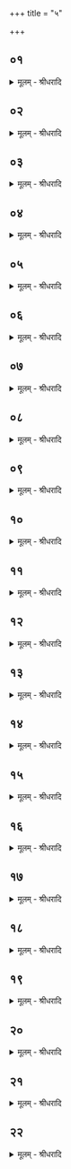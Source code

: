+++
title = "५"

+++


## ०१
<details><summary>मूलम् - श्रीधरादि</summary>

इय᳘म्पृथिवी[[!!]]॥  
स᳘र्व्वेषाम्भूता᳘नाम्म᳘ध्वस्यै᳘ पृथिव्यै स᳘र्व्वाणि भू᳘तानि म᳘धु य᳘श्चाय᳘मस्या᳘म्पृथिव्या᳘न्तेजोम᳘यो ऽमृतम᳘यः पु᳘रुषो य᳘श्चाय᳘मध्यात्म᳘ᳫँ᳘ शारीर᳘स्तेजोम᳘यो ऽमृतम᳘यः पु᳘रुषो ऽय᳘मेव स᳘ यो ऽय᳘मा᳘त्मेद᳘ममृ᳘तमिदम्ब्र᳘ह्मेदᳫँ᳭ स᳘र्व्वम्॥
</details>

## ०२
<details><summary>मूलम् - श्रीधरादि</summary>

(मि) इमा ऽआ᳘पः॥  
स᳘र्व्वेषाम्भूता᳘नाम्म᳘ध्वासा᳘मपाᳫँ᳭ स᳘र्व्वाणि भूता᳘नि म᳘धु य᳘श्चाय᳘मा᳘स्वप्सु[[!!]] तेजोम᳘यो ऽमृतम᳘यः पु᳘रुषो य᳘श्चाय᳘मध्यात्म᳘ᳫँ᳘ रैतस᳘स्तेजोम᳘यो ऽमृतम᳘यः पु᳘रुषो ऽय᳘मेव स᳘ यो ऽय᳘मा᳘त्मेद᳘ममृ᳘तमिदम्ब्र᳘ह्मेदᳫँ᳭ स᳘र्व्वम् ॥
</details>

## ०३
<details><summary>मूलम् - श्रीधरादि</summary>

(म) अय᳘मग्निः[[!!]]॥  
स᳘र्व्वेषाम्भूता᳘नाम्म᳘ध्वस्याग्नेः स᳘र्व्वाणि भूता᳘नि म᳘धु य᳘श्चाय᳘मस्मि᳘न्नग्नौ᳘ तेजोम᳘यो ऽमृतम᳘यः पु᳘रुषो य᳘श्चाय᳘मध्यात्म᳘म्वाङ्मय᳘स्तेजोम᳘यो ऽमृतम᳘यः[[!!]] पु᳘रुषो ऽय᳘मेव स᳘ यो ऽय᳘मा᳘त्मेद᳘ममृ᳘तमिदम्ब्र᳘ह्मेदᳫँ᳭ स᳘र्व्वम् ॥
</details>

## ०४
<details><summary>मूलम् - श्रीधरादि</summary>

(म) अय᳘माकाशः[[!!]]॥  
स᳘र्व्वेषाम्भूता᳘नाम्म᳘ध्वस्याकाश᳘स्य स᳘र्व्वाणि भूता᳘नि म᳘धु य᳘श्चाय᳘मस्मि᳘न्नाकाशे᳘ तेजोम᳘यो ऽमृतम᳘यः पु᳘रुषो य᳘श्चाय᳘मध्यात्म᳘ᳫँ᳘ त्दृ᳘द्याकाश᳘स्तेजोम᳘यो ऽमृतम᳘यः पु᳘रुषो ऽय᳘मेव स᳘ यो ऽय᳘मा᳘त्मेद᳘ममृ᳘तमिदम्ब्र᳘ह्मेदᳫँ᳭ स᳘र्व्वम् ॥
</details>

## ०५
<details><summary>मूलम् - श्रीधरादि</summary>

(म) अय᳘म्वायुः[[!!]]॥  
स᳘र्व्वेषाम्भूता᳘नाम्म᳘ध्वस्य व्वायोः स᳘र्व्वाणि भूता᳘नि म᳘धु य᳘श्चाय᳘मस्मि᳘न्वायौ᳘ तेजोम᳘यो ऽमृतम᳘यः पु᳘रुषो य᳘श्चाय᳘मध्यात्म᳘म्प्राण᳘स्तेजोम᳘यो ऽमृतम᳘यः पुरुषो ऽय᳘मेव[[!!]] स᳘ यो ऽय᳘मा᳘त्मेद᳘ममृ᳘तमिदम्ब्र᳘ह्मेदᳫँ᳭ स᳘र्व्वम् ॥
</details>

## ०६
<details><summary>मूलम् - श्रीधरादि</summary>

(म) अ᳘यमादित्यः[[!!]]॥  
स᳘र्व्वेषाम्भूता᳘नाम्म᳘ध्वस्यादित्य᳘स्य स᳘र्व्वाणि भूता᳘नि म᳘धु य᳘श्चाय᳘मस्मि᳘न्नादित्ये᳘ तेजोम᳘यो ऽमृतम᳘यः पुरुषो[[!!]] य᳘श्चाय᳘मध्यात्म᳘ञ्चाक्षुष᳘स्तेजोम᳘यो ऽमृतम᳘यः पुरुषो ऽय᳘मेव[[!!]] स᳘ यो ऽय᳘मा᳘त्मेद᳘ममृ᳘तमिदम्ब्र᳘ह्मेदᳫँ᳭ स᳘र्व्वम् ॥
</details>

## ०७
<details><summary>मूलम् - श्रीधरादि</summary>

(म) अय᳘ञ्चन्द्रः[[!!]]॥  
स᳘र्व्वेषाम्भूता᳘नाम्म᳘ध्वस्य चन्द्र᳘स्य स᳘र्व्वाणि भूता᳘नि म᳘धु य᳘श्चाय᳘मस्मिँ᳘श्चन्द्रे᳘ तेजोम᳘यो ऽमृतम᳘यः पु᳘रुषो य᳘श्चाय᳘मध्यात्म᳘म्मानस᳘स्तेजोम᳘यो ऽमृतम᳘यः पु᳘रुषो ऽय᳘मेव स᳘ यो ऽय᳘मा᳘त्मेद᳘ममृ᳘तमिदम्ब्र᳘ह्मेदᳫँ᳭ स᳘र्व्वम् ॥
</details>

## ०८
<details><summary>मूलम् - श्रीधरादि</summary>

(मि) इमा दि᳘शः॥  
स᳘र्व्वेषाम्भूता᳘नाम्म᳘ध्वासा᳘न्दिशाᳫँ᳭ स᳘र्व्वाणि भूता᳘नि म᳘धु य᳘श्चाय᳘मासु[[!!]] दिक्षु᳘ तेजोम᳘यो ऽमृतम᳘यः पु᳘रुषो य᳘श्चाय᳘मध्यात्म᳘ᳫँ᳘ श्रौत्रः᳘ प्प्रातिश्रुत्क᳘स्तेजोम᳘यो ऽमृतम᳘यः पु᳘रुषो ऽय᳘मेव स᳘ यो ऽय᳘मा᳘त्मेद᳘ममृ᳘तमिदम्ब्र᳘ह्मेदᳫँ᳭ स᳘र्व्वम् ॥
</details>

## ०९
<details><summary>मूलम् - श्रीधरादि</summary>

(मि) इय᳘म्विद्युत्[[!!]]॥  
(त्स᳘) स᳘र्व्वेषाम्भूता᳘नाम्म᳘ध्वस्यै᳘ व्विद्यु᳘तः स᳘र्व्वाणि भूता᳘नि म᳘धु य᳘श्चाय᳘मस्या᳘म्विद्यु᳘ति तेजोम᳘यो ऽमृतम᳘यः पु᳘रुषो य᳘श्चाय᳘मध्यात्म᳘न्तैजस᳘स्तेजोम᳘यो ऽमृतम᳘यः पु᳘रुषो ऽय᳘मेव स᳘ यो ऽय᳘मा᳘त्मेद᳘ममृ᳘तमिदम्ब्र᳘ह्मेदᳫँ᳭ स᳘र्व्वम् ॥
</details>

## १०
<details><summary>मूलम् - श्रीधरादि</summary>

(म) अय᳘ᳫँ᳘ स्तनयित्नुः[[!!]]॥  
स᳘र्व्वेषाम्भूता᳘नाम्म᳘ध्वस्य स्तनयित्नोः स᳘र्व्वाणि भूता᳘नि म᳘धु य᳘श्चाय᳘मस्मि᳘न्त्स्तनयित्नौ᳘ तेजोम᳘यो ऽमृतम᳘यः पु᳘रुषो य᳘श्चाय᳘मध्यात्म᳘ᳫँ᳘ शाब्दः᳘ सौवर᳘स्तेजोम᳘यो ऽमृतम᳘यः पुरुषो ऽय᳘मेव[[!!]] स᳘ यो ऽय᳘मा᳘त्मेद᳘ममृ᳘तमिदम्ब्र᳘ह्मेदᳫँ᳭ स᳘र्व्वम् ॥
</details>

## ११
<details><summary>मूलम् - श्रीधरादि</summary>

(म) अय᳘न्धर्म्मः॥  
स᳘र्व्वेषाम्भू᳘तानाम्म᳘ध्वस्य धर्म्म᳘स्य स᳘र्व्वाणि भूता᳘नि म᳘धु य᳘श्चाय᳘मस्मि᳘न्धर्म्मे᳘ तेजोम᳘यो ऽमृतम᳘यः पु᳘रुषो य᳘श्चाय᳘मध्यात्म᳘न्धार्म्म᳘स्तेजोम᳘यो ऽमृतम᳘यः पु᳘रुषो ऽय᳘मेव स᳘ यो ऽय᳘मा᳘त्मेद᳘ममृ᳘तमिदम्ब्र᳘ह्मेदᳫँ᳭ स᳘र्व्वम् ॥
</details>

## १२
<details><summary>मूलम् - श्रीधरादि</summary>

(मि) इद᳘ᳫँ᳘ सत्त्यम्॥  
(ᳫँ᳭) स᳘र्व्वेषाम्भूता᳘नाम्म᳘ध्वस्य सत्त्य᳘स्य स᳘र्व्वाणि भूता᳘नि म᳘धु य᳘श्चाय᳘मस्मि᳘न्त्सत्त्ये᳘ तेजोम᳘यो ऽमृतम᳘यः पु᳘रुषो य᳘श्चाय᳘मध्यात्म᳘ᳫँ᳘ सात्त्य᳘स्तेजोम᳘यो ऽमृतम᳘यः पु᳘रुषो ऽय᳘मेव स᳘ यो ऽय᳘मा᳘त्मेद᳘ममृ᳘तमिदम्ब्र᳘ह्मेदᳫँ᳭ स᳘र्व्वम् ॥
</details>

## १३
<details><summary>मूलम् - श्रीधरादि</summary>

(मि) इद᳘म्मानुषम्[[!!]]॥  
(ᳫँ᳭) स᳘र्व्वेषाम्भूता᳘नाम्म᳘ध्वस्य मानुष᳘स्य स᳘र्व्वाणि भूता᳘नि म᳘धु य᳘श्चाय᳘मस्मि᳘न्मानुषे᳘ तेजोम᳘यो ऽमृतम᳘यः पु᳘रुषो य᳘श्चाय᳘मध्यात्म᳘म्मानुष᳘स्तेजोम᳘यो ऽमृतम᳘यः पु᳘रुषो ऽय᳘मेव स᳘ यो ऽय᳘मा᳘त्मेद᳘ममृ᳘तमिदम्ब्र᳘ह्मेदᳫँ᳭ स᳘र्व्वम् ॥
</details>

## १४
<details><summary>मूलम् - श्रीधरादि</summary>

(म) अय᳘मात्मा᳘॥  
स᳘र्व्वेषाम्भूता᳘नाम्म᳘ध्वस्यात्म᳘नः स᳘र्व्वाणि भूता᳘नि म᳘धु य᳘श्चाय᳘मस्मि᳘न्नात्म᳘नि तेजोम᳘यो ऽमृतम᳘यः पु᳘रुषो य᳘श्चाय᳘मात्मा᳘ तेजोम᳘यो ऽमृतम᳘यः पु᳘रुषो ऽय᳘मेव स᳘ यो ऽय᳘मा᳘त्मेद᳘ममृ᳘तमिदम्ब्र᳘ह्मेदᳫँ᳭ स᳘र्व्वम्॥
</details>

## १५
<details><summary>मूलम् - श्रीधरादि</summary>

(ᳫँ᳭) स वा᳘ ऽअय᳘मात्मा[[!!]]॥  
स᳘र्व्वेषाम्भूता᳘नाम᳘धिपतिः स᳘र्व्वेषाम्भूता᳘नाᳫँ᳭ रा᳘जा तद्य᳘था रथनाभौ᳘ च रथनेमौ चा᳘राः स᳘र्व्वे स᳘मर्प्पिता ऽएव᳘मे᳘वास्मि᳘न्नात्म᳘नि स᳘र्व्वे प्प्राणाः स᳘र्व्वे लोकाः स᳘र्व्वे देवाः स᳘र्व्वाणि भूता᳘नि स᳘र्व्व ऽएत᳘ ऽआत्मा᳘नः स᳘मर्प्पिताः॥
</details>

## १६
<details><summary>मूलम् - श्रीधरादि</summary>

(ऽ) इदम्वै तन्म᳘धु॥  
दध्य᳘ङ्ङाथर्व्व᳘णो ऽश्वि᳘भ्यामुवाच त᳘देतदृ᳘षिः पश्यन्न᳘वोचत्[[!!]]। तद्वान्नरा[[!!]] सन᳘ये द᳘ᳫँ᳘स ऽउग्ग्र᳘मावि᳘ष्कृणोमि तन्यतुर्न्न व्वृ᳘ष्टिम्। दध्य᳘ङ् ह यन्म᳘ध्वाथर्व्वणो᳘ व्वाम᳘श्वस्य शीर्ष्णा प्प्र य᳘दीमुवाचे᳘ति॥
</details>

## १७
<details><summary>मूलम् - श्रीधरादि</summary>

(ती) इदम्वै तन्म᳘धु॥  
दध्य᳘ङ्ङाथर्व्व᳘णो ऽश्वि᳘भ्यामुवाच त᳘देतदृ᳘षिः प᳘श्यन्न᳘वोचत्॥  
आथर्व्वणा᳘याश्वि᳘ना दधीचे᳘ ऽश्व्यᳫँ᳭ शि᳘रः प्प्र᳘त्यैरयतम्। स᳘ व्वाम्म᳘धु प्प्र᳘वोचदृताय᳘न्त्वाष्ट्रं य᳘द्दस्रावपि क᳘क्ष्यम्वामि᳘ति[[!!]]॥
</details>

## १८
<details><summary>मूलम् - श्रीधरादि</summary>

(ती) इदम्वै तन्म᳘धु॥  
दध्य᳘ङ्ङाथर्व्व᳘णो ऽश्वि᳘भ्यामुवाच त᳘देतदृ᳘षिः प᳘श्यन्न᳘वोचत्। पु᳘रश्चक्रे द्विप᳘दः पु᳘रश्चक्रे च᳘तुष्पदः। पु᳘रः स᳘ पक्षी᳘ भूत्वा पु᳘रः पु᳘रुष ऽआ᳘विशदि᳘ति स वा᳘ ऽअयम्पु᳘रुषः स᳘र्व्वासु पूर्षु[[!!]] पु᳘रिशयो᳘ नैनेन कि᳘ञ्चना᳘नावृ᳘तन्नैनेन कि᳘ञ्चना᳘सम्वृतम्॥
</details>

## १९
<details><summary>मूलम् - श्रीधरादि</summary>

(मि) इदम्वै तन्म᳘धु॥  
दध्य᳘ङ्ङाथर्व्व᳘णो ऽश्वि᳘भ्यामुवाच त᳘देतदृ᳘षिः प᳘श्यन्नवोचत्। रूप᳘ᳫँ᳘ रूपम्प्र᳘तिरूपो बभूव त᳘दस्य रूप᳘म्प्रतिच᳘क्षणाय। इ᳘न्द्द्रो माया᳘भिः पुरुरू᳘प ऽईयते युक्ता᳘ ह्यस्य[[!!]] ह᳘रयः शता दशे᳘त्ययम्वै ह᳘रयो ऽयम्वै द᳘श च सह᳘स्राणि बहू᳘नि चानन्ता᳘नि च त᳘देतद्ब्र᳘ह्मापूर्व्व᳘मनपर᳘मनन्तर᳘मबाह्य᳘मय᳘मात्मा ब्ब्र᳘ह्म स᳘र्व्वानुभूरि᳘त्यनुशा᳘सनम्॥
</details>

## २०
<details><summary>मूलम् - श्रीधरादि</summary>

(म᳘) अ᳘थ व्वᳫँ᳭शः[[!!]]॥  
(स्त᳘) त᳘दिद᳘म्वयᳫँ᳭ शौ᳘र्प्पणाय्याच्छौ᳘र्प्पणाय्यो गौ᳘तमाद्गौ᳘तमो व्वा᳘त्स्याद्वा᳘त्स्यो व्वा᳘त्स्याच्च पाराशर्य्या᳘च्च पा᳘राशर्य्यः सा᳘ङ्कृत्याच्च भा᳘रद्वाजाच्च भा᳘रद्वाज ऽऔदवाहे᳘श्च शा᳘ण्डिल्याच्च शा᳘ण्डिल्यो बै᳘जवापाच्च गौतमा᳘च्च गौ᳘तमो बै᳘जवापायनाच्च व्वैष्टपुरेया᳘च्च व्वै᳘ष्टपुरेयः शा᳘ण्डिल्याच्च रौहिणायना᳘च्च रौ᳘हिणायनः शौ᳘नकाच्चात्रेया᳘च्च रैभ्या᳘च्च रै᳘भ्यः पौ᳘तिमाष्यायणाच्च कौण्डिन्यायना᳘च्च कौ᳘ण्डिन्यायनः कौ᳘ण्डिन्यात्कौ᳘ण्डिन्यः कौ᳘ण्डिन्यात्कौ᳘ण्डिन्यः कौण्डिन्या᳘च्चाग्निवेश्या᳘च्च॥
</details>

## २१
<details><summary>मूलम् - श्रीधरादि</summary>

(च्चा) आग्निवेश्यः सै᳘तवात्॥  
(त्सै᳘) सै᳘तवः पा᳘राशर्य्यात्पा᳘राशर्य्यो जा᳘तूकार्ण्ण्याज्जा᳘तूकर्ण्ण्यो भा᳘रद्वाजाद्भा᳘रद्वाजो भारद्वाजा᳘च्चासुरायणा᳘च्च गौतमा᳘च्च गौ᳘तमो भा᳘रद्वाजाद्भा᳘रद्वाजो बैजवापायना᳘द्वैजवापायनः᳘ कौशिकायनेः᳘ कौशिकायनि᳘र्घ्घृतकौशिका᳘द्घृतकौशिकः पा᳘राशर्य्यायणात्पा᳘राशर्य्यायणः पा᳘राशर्य्यात्पा᳘राशर्य्यो जा᳘तूकर्ण्ण्याज्जा᳘तूकर्ण्ण्यो भा᳘रद्वाजाद्भा᳘रद्वाजो भारद्वाजा᳘च्चासुरायणा᳘च्च यास्का᳘च्चासुरायणस्त्रै᳘वणेस्रै᳘वणिरौ᳘पजन्धनेरौ᳘पजन्धनिरा᳘सुरेरा᳘सुरिर्भ्भारद्वाजाद्भा᳘रद्वाज ऽआत्रेया᳘त्॥
</details>

## २२
<details><summary>मूलम् - श्रीधरादि</summary>

(दा᳘) आत्रेयो मा᳘ण्टेः॥  
(र्म्मा᳘) मा᳘ण्टिर्ग्गौ᳘तमाद्गौ᳘तमो गौ᳘तमाद्गौ᳘तमो व्वा᳘त्स्याद्वा᳘त्स्यः शा᳘ण्डिल्याच्छा᳘ण्डिल्यः कै᳘शोर्य्यात्का᳘प्यात्कै᳘शोर्य्यः का᳘प्यः कुमारहारिता᳘त्कुमारहारितो᳘ गालवा᳘द्गालवो᳘ व्विदर्भीकौण्डिन्या᳘द्विदर्भीकौण्डिन्यो᳘ व्वत्स᳘नपातो बा᳘भ्भ्रवाद्वत्स᳘नपाद्बा᳘भ्भ्रवः पथः सौ᳘भरात्पन्थाः सौ᳘भरो ऽया᳘स्यादाङ्गिरसा᳘दया᳘स्य ऽआङ्गिरस ऽआ᳘भूतेस्त्वा᳘ष्ट्रादा᳘भूतिस्त्वा᳘ष्ट्रो विश्व᳘रूपात्त्वा᳘ष्ट्राद्विश्व᳘रूपस्त्वा᳘ष्ट्रो ऽश्वि᳘भ्यामश्वि᳘नौ दधी᳘च ऽआथर्व्वणा᳘द्दध्य᳘ङ्ङाथर्व्वणो᳘ ऽथर्व्वणो दै᳘वाद᳘थर्व्वा दै᳘वो मृत्योः᳘ प्प्राध्व᳘ᳫँ᳘सनान्मृत्युः᳘ प्प्राध्व᳘ᳫँ᳘ सनः प्प्रध्व᳘ᳫँ᳘सनात्प्रध्व᳘ᳫँ᳘सन ऽएकर्षे᳘रेकर्षि᳘व्विप्प्र᳘जित्ते᳘र्व्विप्र᳘जित्तिर्व्य᳘ष्टेर्व्व्यष्टिः सना᳘रोः सना᳘रुः सनात᳘नात्सनात᳘नः स᳘नगात्स᳘नगः परमेष्ठि᳘नः परमेष्ठी ब्ब्र᳘ह्मणो ब्ब्र᳘ह्म स्वय᳘म्भु ब्ब्र᳘ह्मणे᳘ नमः[[!!]]॥
</details>